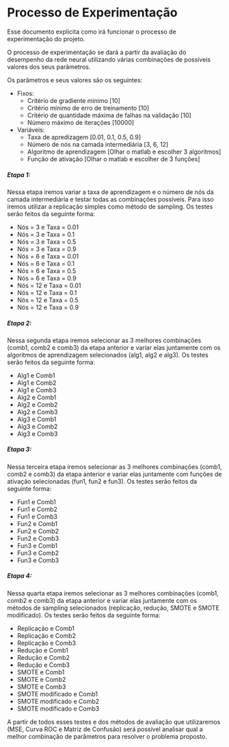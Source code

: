 Processo de Experimentação
=====================
Esse documento explicita como irá funcionar o processo de experimentação do projeto.

O processo de experimentação se dará a partir da avaliação do desempenho da rede neural utilizando várias combinações de possíveis valores dos seus parâmetros.

Os parâmetros e seus valores são os seguintes:
  * Fixos:
    * Critério de gradiente minimo [10]
    * Critério mínimo de erro de treinamento  [10]
    * Critério de quantidade máxima de falhas na validação [10]
    * Número máximo de iterações [10000]
  * Variáveis:
    * Taxa de apredizagem [0.01, 0.1, 0.5, 0.9]
    * Número de nós na camada intermediária [3, 6, 12]
    * Algoritmo de aprendizagem [Olhar o matlab e escolher 3 algoritmos]
    * Função de ativação [Olhar o matlab e escolher de 3 funções]
 
##### Etapa 1:
Nessa etapa iremos variar a taxa de aprendizagem e o número de nós da camada intermediária e testar todas as
combinações possíveis. Para isso iremos utilizar a replicação simples como método de sampling. Os testes serão feitos da seguinte forma:
  * Nós = 3 e Taxa = 0.01
  * Nós = 3 e Taxa = 0.1
  * Nós = 3 e Taxa = 0.5
  * Nós = 3 e Taxa = 0.9
  * Nós = 6 e Taxa = 0.01
  * Nós = 6 e Taxa = 0.1
  * Nós = 6 e Taxa = 0.5
  * Nós = 6 e Taxa = 0.9
  * Nós = 12 e Taxa = 0.01
  * Nós = 12 e Taxa = 0.1
  * Nós = 12 e Taxa = 0.5
  * Nós = 12 e Taxa = 0.9

##### Etapa 2:
Nessa segunda etapa iremos selecionar as 3 melhores combinações (comb1, comb2 e comb3) da etapa anterior e variar elas juntamente com os algoritmos de aprendizagem selecionados (alg1, alg2 e alg3). Os testes serão feitos da seguinte forma:
  * Alg1 e Comb1
  * Alg1 e Comb2
  * Alg1 e Comb3
  * Alg2 e Comb1
  * Alg2 e Comb2
  * Alg2 e Comb3
  * Alg3 e Comb1
  * Alg3 e Comb2
  * Alg3 e Comb3

##### Etapa 3:
Nessa terceira etapa iremos selecionar as 3 melhores combinações (comb1, comb2 e comb3) da etapa anterior e variar elas juntamente com funções de ativação selecionadas (fun1, fun2 e fun3). Os testes serão feitos da seguinte forma:
  * Fun1 e Comb1
  * Fun1 e Comb2
  * Fun1 e Comb3
  * Fun2 e Comb1
  * Fun2 e Comb2
  * Fun2 e Comb3
  * Fun3 e Comb1
  * Fun3 e Comb2
  * Fun3 e Comb3

##### Etapa 4:
Nessa quarta etapa iremos selecionar as 3 melhores combinações (comb1, comb2 e comb3) da etapa anterior e variar elas juntamente com os métodos de sampling selecionados (replicação, redução, SMOTE e SMOTE modificado). Os testes serão feitos da seguinte forma:
  * Replicação e Comb1
  * Replicação e Comb2
  * Replicação e Comb3
  * Redução e Comb1
  * Redução e Comb2
  * Redução e Comb3
  * SMOTE e Comb1
  * SMOTE e Comb2
  * SMOTE e Comb3
  * SMOTE modificado e Comb1
  * SMOTE modificado e Comb2
  * SMOTE modificado e Comb3

A partir de todos esses testes e dos métodos de avaliação que utilizaremos (MSE, Curva ROC e Matriz de Confusão) será possível analisar qual a melhor combinação de parâmetros para resolver o problema proposto.
